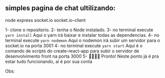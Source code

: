## simples pagina de chat ultilizando:

node
express
socket.io
socket.io-client

1- clone o repositorio.
2- tenha o Node instalado.
3- no terminal execute `yarn install`
  Aqui o yarn irá baixar e instalar 
  todas as dependencias.
4- no terminal execute `yarn nodemon`
  Aqui o nodemon irá subir um servidor 
  para o socket.io na porta 3001
4- no terminal execute `yarn start`
  Aqui é o comando de scripts do 
  create-react-app para subir o servidor
  de desenvolvimento front na porta 3000
5- 👏👏👏✨ Pronto!
  Neste ponto já é pra estar tudo funcionando,
  aí é por sua conta

Obs:
  